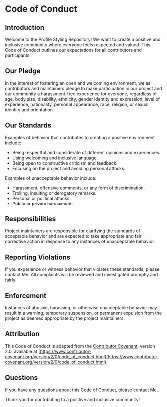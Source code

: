# Code of Conduct

## Introduction

Welcome to the Profile Styling Repository! We want to create a positive and inclusive community where everyone feels respected and valued. This Code of Conduct outlines our expectations for all contributors and participants.

## Our Pledge

In the interest of fostering an open and welcoming environment, we as contributors and maintainers pledge to make participation in our project and our community a harassment-free experience for everyone, regardless of age, body size, disability, ethnicity, gender identity and expression, level of experience, nationality, personal appearance, race, religion, or sexual identity and orientation.

## Our Standards

Examples of behavior that contributes to creating a positive environment include:

- Being respectful and considerate of different opinions and experiences.
- Using welcoming and inclusive language.
- Being open to constructive criticism and feedback.
- Focusing on the project and avoiding personal attacks.

Examples of unacceptable behavior include:

- Harassment, offensive comments, or any form of discrimination.
- Trolling, insulting or derogatory remarks.
- Personal or political attacks.
- Public or private harassment.

## Responsibilities

Project maintainers are responsible for clarifying the standards of acceptable behavior and are expected to take appropriate and fair corrective action in response to any instances of unacceptable behavior.

## Reporting Violations

If you experience or witness behavior that violates these standards, please contact Me. All complaints will be reviewed and investigated promptly and fairly.

## Enforcement

Instances of abusive, harassing, or otherwise unacceptable behavior may result in a warning, temporary suspension, or permanent expulsion from the project as deemed appropriate by the project maintainers.

## Attribution

This Code of Conduct is adapted from the [Contributor Covenant](https://www.contributor-covenant.org/), version 2.0, available at [https://www.contributor-covenant.org/version/2/0/code_of_conduct.html](https://www.contributor-covenant.org/version/2/0/code_of_conduct.html).

## Questions

If you have any questions about this Code of Conduct, please contact Me.

Thank you for contributing to a positive and inclusive community!
